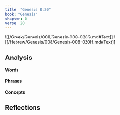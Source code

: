 ```yaml
---
title: "Genesis 8:20"
book: "Genesis"
chapter: 8
verse: 20
---
```

![[/Greek/Genesis/008/Genesis-008-020G.md#Text]]
![[/Hebrew/Genesis/008/Genesis-008-020H.md#Text]]

## Analysis

#### Words

#### Phrases

#### Concepts

## Reflections
